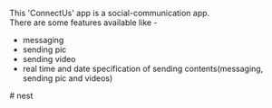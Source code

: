 This 'ConnectUs' app is a social-communication app.<br>
There are some features available like -<br>
<list>
<ul>
  <li>messaging</li>
  <li>sending pic</li>
  <li>sending video</li>
  
  <li>real time and date specification of sending contents(messaging, sending pic and videos)</li>
</ul>
</list>

#   n e s t  
 